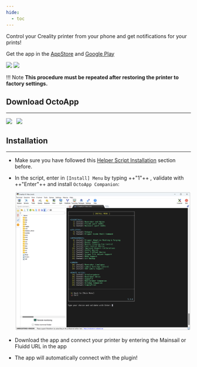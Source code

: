 ```yaml
---
hide:
  - toc
---
```

Control your Creality printer from your phone and get notifications for your prints!

Get the app in the [AppStore](https://apps.apple.com/us/app/octoapp-for-octoprint-klipper/id1658133862) and [Google Play](https://play.google.com/store/apps/details?id=de.crysxd.octoapp&hl=en&gl=US)

<a href="https://play.google.com/store/apps/details?id=de.crysxd.octoapp&hl=en&gl=US"><img width="200" src="../../assets/img/OctoApp-Companion/play-badge.png"></a>
<a href="https://apps.apple.com/us/app/octoapp-for-octoprint-klipper/id1658133862"><img width="200" src="../../assets/img/OctoApp-Companion/app-store-badge.png"></a>

!!! Note
    **This procedure must be repeated after restoring the printer to factory settings.**


## Download OctoApp
<hr>

<a href="https://play.google.com/store/apps/details?id=de.crysxd.octoapp&hl=en&gl=US"><img width="200" src="../../assets/img/OctoApp-Companion/play-badge.png"></a>&nbsp;&nbsp;
<a href="https://apps.apple.com/us/app/octoapp-for-octoprint-klipper/id1658133862"><img width="200" src="../../assets/img/OctoApp-Companion/app-store-badge.png"></a>

## Installation
<hr>

- Make sure you have followed this <a href="../../helper-script/helper-script-installation">Helper Script Installation</a> section before.

- In the script, enter in `[Install] Menu` by typing ++"1"++ , validate with ++"Enter"++ and install `OctoApp Companion`:

    <img width="900" src="../../assets/img/Creality-Helper-Script/Install_Menu.png">

- Download the app and connect your printer by entering the Mainsail or Fluidd URL in the app
  
- The app will automatically connect with the plugin!

<br />